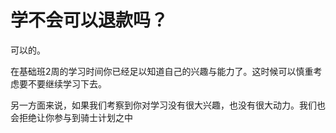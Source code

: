 # 学不会可以退款吗？

可以的。

在基础班2周的学习时间你已经足以知道自己的兴趣与能力了。这时候可以慎重考虑要不要继续学习下去。

另一方面来说，如果我们考察到你对学习没有很大兴趣，也没有很大动力。我们也会拒绝让你参与到骑士计划之中

